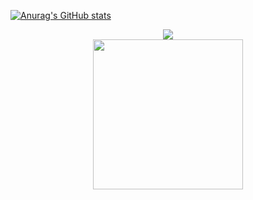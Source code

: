 [![Anurag's GitHub stats](https://github-readme-stats.vercel.app/api?username=baggiio)](https://github.com/anuraghazra/github-readme-stats)

<div align="center">
  <a href="https://open.spotify.com/user/gamertagbaggio?si=19ffd20b795c42ea">
    <img src="https://readme-spotify-tingz.vercel.app/api/now-playing">
  </a>
</div>

<div align="center">
  <a href="https://open.spotify.com/user/gamertagbaggio?si=19ffd20b795c42ea">
    <img src="https://spotify-readme-theta-virid.vercel.app/api?scan=true&theme=dark" width="240px">
  </a>
</div>

